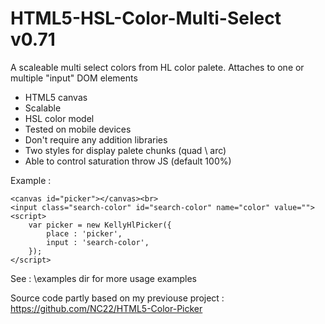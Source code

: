 # HTML5-HSL-Color-Multi-Select v0.71

A scaleable multi select colors from HL color palete. Attaches to one or multiple "input" DOM elements 

- HTML5 canvas
- Scalable
- HSL color model
- Tested on mobile devices
- Don't require any addition libraries
- Two styles for display palete chunks (quad \ arc)
- Able to control saturation throw JS (default 100%)

Example : 
    
    <canvas id="picker"></canvas><br>		
    <input class="search-color" id="search-color" name="color" value="">        
    <script>
        var picker = new KellyHlPicker({
            place : 'picker', 
            input : 'search-color', 
        });
    </script>
    
See : \examples dir for more usage examples

Source code partly based on my previouse project : https://github.com/NC22/HTML5-Color-Picker
